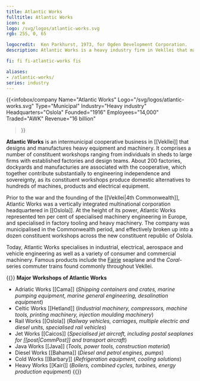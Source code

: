 ```yaml
---
title: Atlantic Works
fulltitle: Atlantic Works
icon: ⚙️
logo: /svg/logos/atlantic-works.svg
rgb: 255, 0, 65

logocredit:  Ken Parkhurst, 1973, for Ogden Development Corporation.
description: Atlantic Works is a heavy industry firm in Vekllei that makes a variety of machinery and tools. It is a municipalised cooperative made up of many constituent workshops.

fi: fi fi-atlantic-works fis

aliases:
- /atlantic-works/
series: industry
---
```


{{<infobox/company
	 Name="Atlantic Works"
	 Logo="/svg/logos/atlantic-works.svg"
	 Type="Municipal"
	 Industry="Heavy industry"
	 Headquarters="Oslola"
	 Founded="1916"
	 Employees="14,000"
	 Traded="AWK"
	 Revenue="16 billion"
 >}}

<span class="fi fi-atlantic-works fis"></span>  **Atlantic Works** is an intermunicipal cooperative business in [[Vekllei]] that designs and manufactures heavy equipment and machinery. It comprises a number of constituent workshops ranging from individuals in sheds to large firms with established factories and design teams. About 200 factories, dockyards and manufacturies are associated with the cooperative, which together contribute substantially to engineering independence and sovereignty, as its constituent workshops produce domestic alternatives to hundreds of machines, products and electrical equipment.

Prior to the war and the founding of the [[Vekllei|4th Commonwealth]], Atlantic Works was a vertically integrated multinational corporation headquartered in [[Oslola]]. At the height of its power, Atlantic Works represented ten per cent of specialised machinery engineering in Europe, and specialised in factory tooling and heavy machinery. The company was municipalised in the Commonwealth period, and effectively broken up into a dozen constituent workshops across the new constituent republic of Oslola.

Today, Atlantic Works specialises in industrial, electrical, aerospace and vehicle engineering as well as a variety of consumer and commercial machinery. Famous products include the [Fairie](/stories/fairie/) seaplane and the *Coral*-series commuter trains found commonly throughout Vekllei.

{{<note>}}
**Major Workshops of Atlantic Works**

* Adriatic Works [[Cama]] (*Shipping containers and crates, marine pumping equipment, marine general engineering, desalination equipment*)
* Celtic Works [[Hetland]] (*Industrial machinery, compressors, machine tools, printing machinery, injection moulding machinery*)
* Rail Works [[Oslola]] (*Railway vehicles, carriages, multiple electric and diesel units, specialised rail vehicles*)
* Jet Works [[Caicos]] (*Specialised jet aircraft, including postal seaplanes for [[post|CommPost]] and transport aircraft*)
* Java Works [[Java]] (*Tools, power tools, construction material*)
* Diesel Works [[Bahama]] (*Diesel and petrol engines, pumps*)
* Cold Works [[Barbary]] (*Refrigeration equipment, cooling solutions*)
* Heavy Works [[Kairi]] (*Boilers, combined cycles, turbines, energy production equipment*)
{{</note>}}
